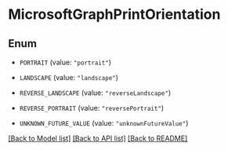 # MicrosoftGraphPrintOrientation

## Enum


* `PORTRAIT` (value: `"portrait"`)

* `LANDSCAPE` (value: `"landscape"`)

* `REVERSE_LANDSCAPE` (value: `"reverseLandscape"`)

* `REVERSE_PORTRAIT` (value: `"reversePortrait"`)

* `UNKNOWN_FUTURE_VALUE` (value: `"unknownFutureValue"`)


[[Back to Model list]](../README.md#documentation-for-models) [[Back to API list]](../README.md#documentation-for-api-endpoints) [[Back to README]](../README.md)


